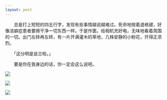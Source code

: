 ```yaml
---
layout: post
---
```

　　总是打上短短的四五行字，发现有些事情越说越难过。死命地按着退格键，好像洁癖症患者要擦干净一切东西一样。于是作罢。给相机充好电，无味地看着周围的一切。出门左转再左转，有一片开满灌木的草地，几株安静的小粉花，开得正浓烈。

　　「这分明是韭兰啦。」

　　要是你在我身边的话，你一定会这么说吧。

![](http://filer.blogbus.com/5182853/5182853_13148032223.jpg)

![](http://filer.blogbus.com/5182853/5182853_13148032342.jpg)

![](http://filer.blogbus.com/5182853/5182853_1314803250x.jpg)